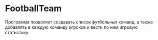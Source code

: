 # FootballTeam
Программа позволяет создавать список футбольных команд, а также добавлять в каждую команду игроков и вести по ним игровую статистику

